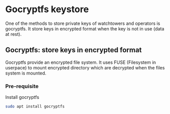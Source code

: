 # Gocryptfs keystore

One of the methods to store private keys of watchtowers and operators is 
gocryptfs. It store keys in encrypted format when the key is not in use 
(data at rest).

## Gocryptfs: store keys in encrypted format
Gocryptfs provide an encrypted file system. It uses FUSE (Filesystem in 
userpace) to mount encrypted directory which are decrypted when the 
files system is mounted.

### Pre-requisite
Install gocryptfs

```bash
sudo apt install gocryptfs
```

